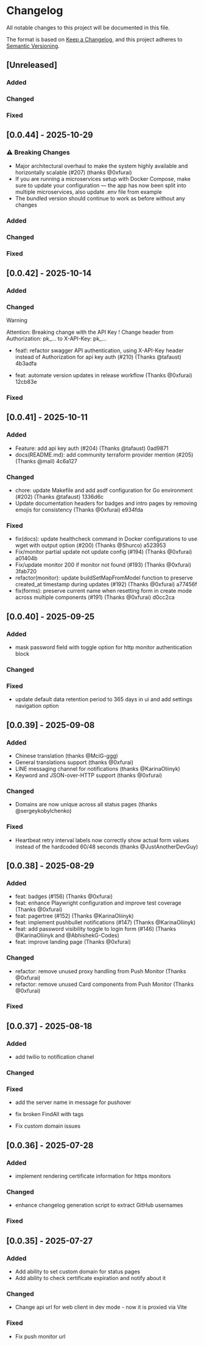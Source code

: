 # Changelog

All notable changes to this project will be documented in this file.

The format is based on [Keep a Changelog](https://keepachangelog.com/en/1.1.0/),
and this project adheres to [Semantic Versioning](https://semver.org/spec/v2.0.0.html).

## [Unreleased]

### Added

### Changed

### Fixed

## [0.0.44] - 2025-10-29

### ⚠️ Breaking Changes
- Major architectural overhaul to make the system highly available and horizontally scalable (#207) (thanks @0xfurai)
- If you are running a microservices setup with Docker Compose, make sure to update your configuration — the app has now been split into multiple microservices, also update .env file from example
- The bundled version should continue to work as before without any changes

### Added

### Changed

### Fixed

## [0.0.42] - 2025-10-14

### Added

### Changed
> [!WARNING]
>Attention: Breaking change with the API Key !
>Change header from Authorization: pk_... to X-API-Key: pk_...

- feat!: refactor swagger API authentication, using X-API-Key header instead of Authorization for api key auth (#210) (Thanks @tafaust) 4b3adfa

- feat: automate version updates in release workflow (Thanks @0xfurai) 12cb83e

### Fixed

## [0.0.41] - 2025-10-11

### Added

- Feature: add api key auth (#204) (Thanks @tafaust) 0ad9871
- docs(README.md): add community terraform provider mention (#205) (Thanks @mail) 4c6a127

### Changed

- chore: update Makefile and add asdf configuration for Go environment (#202) (Thanks @tafaust) 1336d6c
- Update documentation headers for badges and intro pages by removing emojis for consistency (Thanks @0xfurai) e934fda

### Fixed

- fix(docs): update healthcheck command in Docker configurations to use wget with output option (#200) (Thanks @Shurco) a523953
- Fix/monitor partial update not update config (#194) (Thanks @0xfurai) a01404b
- Fix/update monitor 200 if monitor not found (#193) (Thanks @0xfurai) 3fab720
- refactor(monitor): update buildSetMapFromModel function to preserve created_at timestamp during updates (#192) (Thanks @0xfurai) a77456f
- fix(forms): preserve current name when resetting form in create mode across multiple components (#191) (Thanks @0xfurai) d0cc2ca

## [0.0.40] - 2025-09-25

### Added
- mask password field with toggle option for http monitor authentication block

### Changed

### Fixed
- update default data retention period to 365 days in ui and add settings navigation option

## [0.0.39] - 2025-09-08

### Added
- Chinese translation (thanks @MciG-ggg)
- General translations support (thanks @0xfurai)
-  LINE messaging channel for notifications (thanks @KarinaOliinyk)
- Keyword and JSON-over-HTTP support (thanks @0xfurai)

### Changed
- Domains are now unique across all status pages (thanks @sergeykobylchenko)

### Fixed
- Heartbeat retry interval labels now correctly show actual form values instead of the hardcoded 60/48 seconds (thanks @JustAnotherDevGuy)

## [0.0.38] - 2025-08-29

### Added
- feat: badges (#156) (Thanks @0xfurai)
- feat: enhance Playwright configuration and improve test coverage (Thanks @0xfurai)
- feat: pagertree (#152) (Thanks @KarinaOliinyk)
- feat: implement pushbullet notifications (#147) (Thanks @KarinaOliinyk)
- feat: add password visibility toggle to login form (#146) (Thanks @KarinaOliinyk and @AbhishekG-Codes)
- feat: improve landing page (Thanks @0xfurai)

### Changed
- refactor: remove unused proxy handling from Push Monitor (Thanks @0xfurai)
- refactor: remove unused Card components from Push Monitor (Thanks @0xfurai)

### Fixed

## [0.0.37] - 2025-08-18

### Added
- add twilio to notification chanel

### Changed

### Fixed
- add the server name in message for pushover
- fix broken FindAll with tags

- Fix custom domain issues

## [0.0.36] - 2025-07-28

### Added

- implement rendering certificate information for https monitors

### Changed

- enhance changelog generation script to extract GitHub usernames

### Fixed

## [0.0.35] - 2025-07-27

### Added

- Add ability to set custom domain for status pages
- Add ability to check certificate expiration and notify about it

### Changed

- Change api url for web client in dev mode - now it is proxied via Vite

### Fixed

- Fix push monitor url

